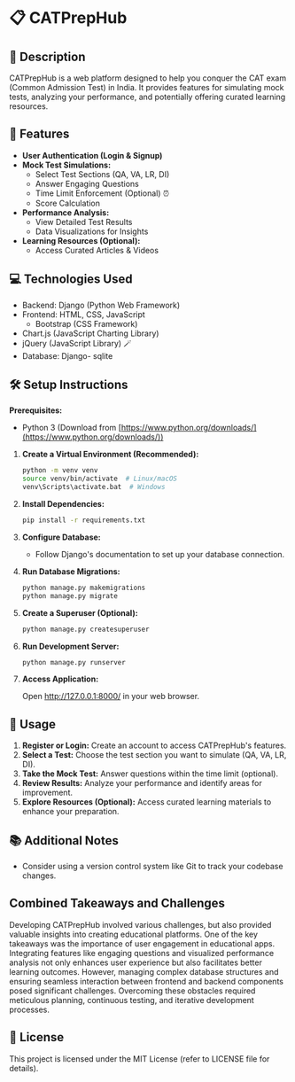 # 📋 CATPrepHub

## 📝 Description

CATPrepHub is a web platform designed to help you conquer the CAT exam (Common Admission Test) in India. It provides features for simulating mock tests, analyzing your performance, and potentially offering curated learning resources.

## 🌟 Features

- **User Authentication (Login & Signup)**
- **Mock Test Simulations:**
    - Select Test Sections (QA, VA, LR, DI)
    - Answer Engaging Questions
    - Time Limit Enforcement (Optional) ⏰
    - Score Calculation
- **Performance Analysis:**
    - View Detailed Test Results
    - Data Visualizations for Insights
- **Learning Resources (Optional):**
    - Access Curated Articles & Videos

## 💻 Technologies Used

- Backend: Django (Python Web Framework)
- Frontend: HTML, CSS, JavaScript
    - Bootstrap (CSS Framework)
- Chart.js (JavaScript Charting Library)
- jQuery (JavaScript Library) 🪄
- Database: Django- sqlite

## 🛠️ Setup Instructions

**Prerequisites:**

- Python 3 (Download from [https://www.python.org/downloads/](https://www.python.org/downloads/))

1. **Create a Virtual Environment (Recommended):**

   ```bash
   python -m venv venv
   source venv/bin/activate  # Linux/macOS
   venv\Scripts\activate.bat  # Windows
   ```

2. **Install Dependencies:**

   ```bash
   pip install -r requirements.txt
   ```

3. **Configure Database:**

   - Follow Django's documentation to set up your database connection.

4. **Run Database Migrations:**

   ```bash
   python manage.py makemigrations
   python manage.py migrate
   ```

5. **Create a Superuser (Optional):**

   ```bash
   python manage.py createsuperuser
   ```

6. **Run Development Server:**

   ```bash
   python manage.py runserver
   ```

7. **Access Application:**

   Open http://127.0.0.1:8000/ in your web browser.

## 🚀 Usage

1. **Register or Login:** Create an account to access CATPrepHub's features.
2. **Select a Test:** Choose the test section you want to simulate (QA, VA, LR, DI).
3. **Take the Mock Test:** Answer questions within the time limit (optional).
4. **Review Results:** Analyze your performance and identify areas for improvement.
5. **Explore Resources (Optional):** Access curated learning materials to enhance your preparation.

## 📚 Additional Notes

- Consider using a version control system like Git to track your codebase changes.

## Combined Takeaways and Challenges

Developing CATPrepHub involved various challenges, but also provided valuable insights into creating educational platforms. One of the key takeaways was the importance of user engagement in educational apps. Integrating features like engaging questions and visualized performance analysis not only enhances user experience but also facilitates better learning outcomes. However, managing complex database structures and ensuring seamless interaction between frontend and backend components posed significant challenges. Overcoming these obstacles required meticulous planning, continuous testing, and iterative development processes.

## 📄 License

This project is licensed under the MIT License (refer to LICENSE file for details).
